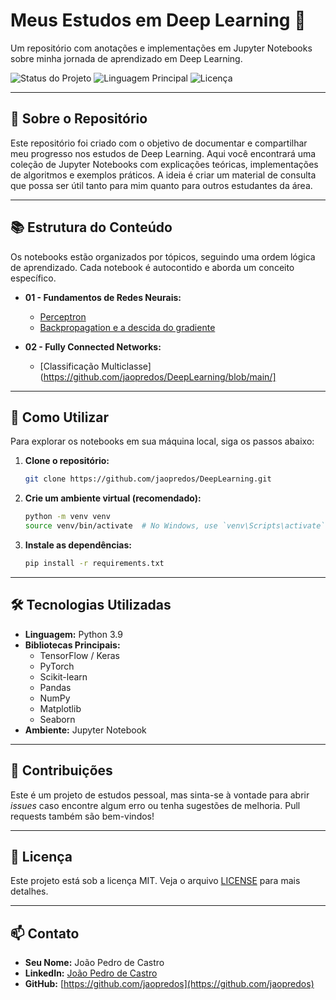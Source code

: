# Meus Estudos em Deep Learning 🚀

Um repositório com anotações e implementações em Jupyter Notebooks sobre minha jornada de aprendizado em Deep Learning.

![Status do Projeto](https://img.shields.io/badge/status-em%20andamento-green)
![Linguagem Principal](https://img.shields.io/badge/python-3.9-blue)
![Licença](https://img.shields.io/badge/license-MIT-lightgrey)

---

## 📖 Sobre o Repositório

Este repositório foi criado com o objetivo de documentar e compartilhar meu progresso nos estudos de Deep Learning. Aqui você encontrará uma coleção de Jupyter Notebooks com explicações teóricas, implementações de algoritmos e exemplos práticos. A ideia é criar um material de consulta que possa ser útil tanto para mim quanto para outros estudantes da área.

---

## 📚 Estrutura do Conteúdo

Os notebooks estão organizados por tópicos, seguindo uma ordem lógica de aprendizado. Cada notebook é autocontido e aborda um conceito específico.

* **01 - Fundamentos de Redes Neurais:**
    * [Perceptron](https://github.com/jaopredos/DeepLearning/blob/main/Fundamentos/perceptron.ipynb)
    * [Backpropagation e a descida do gradiente](https://github.com/jaopredos/DeepLearning/blob/main/Fundamentos/backpropagation.ipynb)

* **02 - Fully Connected Networks:**
    * [Classificação Multiclasse](https://github.com/jaopredos/DeepLearning/blob/main/]
    
---

## 🚀 Como Utilizar

Para explorar os notebooks em sua máquina local, siga os passos abaixo:

1.  **Clone o repositório:**
    ```bash
    git clone https://github.com/jaopredos/DeepLearning.git
    ```

2.  **Crie um ambiente virtual (recomendado):**
    ```bash
    python -m venv venv
    source venv/bin/activate  # No Windows, use `venv\Scripts\activate`
    ```

3.  **Instale as dependências:**
    ```bash
    pip install -r requirements.txt
    ```

---

## 🛠️ Tecnologias Utilizadas

* **Linguagem:** Python 3.9
* **Bibliotecas Principais:**
    * TensorFlow / Keras
    * PyTorch
    * Scikit-learn
    * Pandas
    * NumPy
    * Matplotlib
    * Seaborn
* **Ambiente:** Jupyter Notebook

---

## 🤝 Contribuições

Este é um projeto de estudos pessoal, mas sinta-se à vontade para abrir *issues* caso encontre algum erro ou tenha sugestões de melhoria. Pull requests também são bem-vindos!

---

## 📝 Licença

Este projeto está sob a licença MIT. Veja o arquivo [LICENSE](LICENSE) para mais detalhes.

---

## 📫 Contato

* **Seu Nome:** João Pedro de Castro
* **LinkedIn:** [João Pedro de Castro](https://www.linkedin.com/in/joaopedro-decastrogomes)
* **GitHub:** [https://github.com/jaopredos](https://github.com/jaopredos)